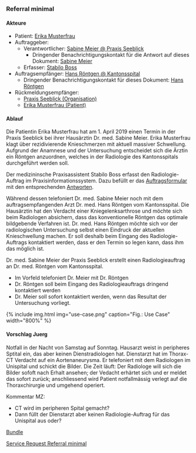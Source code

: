 ### Referral minimal

#### Akteure
* Patient: [Erika Musterfrau](Patient-ErikaMusterfrau.html)
* Auftraggeber: 
   * Verantwortlicher: [Sabine Meier @ Praxis Seeblick](PractitionerRole-SabineMeierPraxisSeeblick.html)
      * Dringender Benachrichtigungskontakt für die Antwort auf dieses Dokument: [Sabine Meier](PractitionerRole-NotificationContactSabineMeier.html)
   * Erfasser: [Stabilo Boss](PractitionerRole-StabiloBossPraxisSeeblick.html)
* Auftragsempfänger: [Hans Röntgen @ Kantonsspital](PractitionerRole-HansRoentgenKantonsspital.html)
   * Dringender Benachrichtigungskontakt für dieses Dokument: [Hans Röntgen](PractitionerRole-NotificationContactHansRoentgen.html)
* Rückmeldungsempfänger: 
   * [Praxis Seeblick (Organisation)](Organization-PraxisSeeblick.html)
   * [Erika Musterfrau (Patient)](Patient-ErikaMusterfrau.html)

#### Ablauf
Die Patientin Erika Musterfrau hat am 1. April 2019 einen Termin in der Praxis Seeblick bei ihrer Hausärztin Dr. med. Sabine Meier. Erika Musterfrau klagt über rezidivierende Knieschmerzen mit aktuell massiver Schwellung. Aufgrund der Anamnese und der Untersuchung entscheidet sich die Ärztin ein Röntgen anzuordnen, welches in der Radiologie des Kantonsspitals durchgeführt werden soll.

Der medizininsche Praxisassistent Stabilo Boss erfasst den Radiologie-Auftrag im Praxisinformationssystem. Dazu befüllt er das [Auftragsformular](Questionnaire-referral-min.html) mit den entsprechenden [Antworten](QuestionnaireResponse-referral-min.html).

Während dessen telefoniert Dr. med. Sabine Meier noch mit dem auftragsempfangenden Arzt Dr. med. Hans Röntgen vom Kantonsspital. Die Hausärztin hat den Verdacht einer Kniegelenksarthrose und möchte sich beim Radiologen absichern, dass das konventionelle Röntgen das optimale bildgebende Verfahren ist. Dr. med. Hans Röntgen möchte sich vor der radiologischen Untersuchung selbst einen Eindruck der aktuellen Knieschwellung machen. Er soll deshalb beim Eingang des Radiologie-Auftrags kontaktiert werden, dass er den Termin so legen kann, dass ihm das möglich ist.

Dr. med. Sabine Meier der Praxis Seeblick erstellt einen Radiologieauftrag an Dr. med. Röntgen vom Kantonsspital.
* Im Vorfeld telefoniert Dr. Meier mit Dr. Röntgen
* Dr. Röntgen soll beim Eingang des Radiologieauftrags dringend kontaktiert werden
* Dr. Meier soll sofort kontaktiert werden, wenn das Resultat der Untersuchung vorliegt.


{% include img.html img="use-case.png" caption="Fig.: Use Case" width="800%" %}




#### Vorschlag Juerg
Notfall in der Nacht von Samstag auf Sonntag. Hausarzt weist in peripheres Sptital ein, das aber keinen Dienstradiologen hat. Dienstarzt hat im Thorax-CT Verdacht auf ein Aortenaneurysma. Er telefoniert mit dem Radiologen im Unispital und schickt die Bilder. Die Zeit läuft: Der Radiologe will sich die Bilder sofoft nach Erhalt ansehen; der Vedacht erhärtet sich und er meldet das sofort zurück; anschliessend wird Patient notfallmässig verlegt auf die Thoraxchirurgie und umgehend operiert.

Kommentar MZ:   
* CT wird im peripheren Spital gemacht?
* Dann füllt der Dienstarzt aber keinen Radiologie-Auftrag für das Unispital aus oder? 


[Bundle](Bundle-referral-min.html)

[Service Request Referral minimal](ServiceRequest-referral-min.html)

